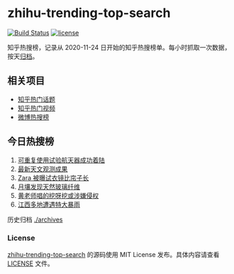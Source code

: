# zhihu-trending-top-search

[![Build Status](https://github.com/justjavac/zhihu-trending-top-search/workflows/ci/badge.svg?branch=main)](https://github.com/justjavac/zhihu-trending-top-search/actions)
[![license](https://img.shields.io/github/license/justjavac/zhihu-trending-top-search)](https://github.com/justjavac/zhihu-trending-top-search/blob/main/LICENSE)

知乎热搜榜，记录从 2020-11-24 日开始的知乎热搜榜单。每小时抓取一次数据，按天[归档](./archives)。

## 相关项目

- [知乎热门话题](https://github.com/justjavac/zhihu-trending-hot-questions)
- [知乎热门视频](https://github.com/justjavac/zhihu-trending-hot-video)
- [微博热搜榜](https://github.com/justjavac/weibo-trending-hot-search)

## 今日热搜榜

<!-- BEGIN -->
<!-- 最后更新时间 Mon May 08 2023 15:06:58 GMT+0800 (China Standard Time) -->

1. [可重复使用试验航天器成功着陆](https://www.zhihu.com/search?q=%E5%8F%AF%E9%87%8D%E5%A4%8D%E4%BD%BF%E7%94%A8%E8%AF%95%E9%AA%8C%E8%88%AA%E5%A4%A9%E5%99%A8%E6%88%90%E5%8A%9F%E7%9D%80%E9%99%86)
1. [最新天文观测成果](https://www.zhihu.com/search?q=%E6%9C%80%E6%96%B0%E5%A4%A9%E6%96%87%E8%A7%82%E6%B5%8B%E6%88%90%E6%9E%9C)
1. [Zara 被曝试衣镜比帘子长](https://www.zhihu.com/search?q=Zara%20%E8%A2%AB%E6%9B%9D%E8%AF%95%E8%A1%A3%E9%95%9C%E6%AF%94%E5%B8%98%E5%AD%90%E9%95%BF)
1. [月壤发现天然玻璃纤维](https://www.zhihu.com/search?q=%E6%9C%88%E5%A3%A4%E5%8F%91%E7%8E%B0%E5%A4%A9%E7%84%B6%E7%8E%BB%E7%92%83%E7%BA%A4%E7%BB%B4)
1. [黄老师唱的挖呀挖或涉嫌侵权](https://www.zhihu.com/search?q=%E9%BB%84%E8%80%81%E5%B8%88%E5%94%B1%E7%9A%84%E6%8C%96%E5%91%80%E6%8C%96%E6%88%96%E6%B6%89%E5%AB%8C%E4%BE%B5%E6%9D%83)
1. [江西多地遭遇特大暴雨](https://www.zhihu.com/search?q=%E6%B1%9F%E8%A5%BF%E5%A4%9A%E5%9C%B0%E9%81%AD%E9%81%87%E7%89%B9%E5%A4%A7%E6%9A%B4%E9%9B%A8)

<!-- END -->

历史归档 [./archives](./archives)

### License

[zhihu-trending-top-search](https://github.com/justjavac/zhihu-trending-top-search) 的源码使用 MIT License
发布。具体内容请查看 [LICENSE](./LICENSE) 文件。
